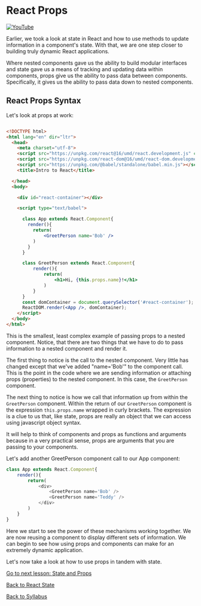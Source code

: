 # React Props

[![YouTube](http://img.youtube.com/vi/-5dtIo_oib0/0.jpg)](https://www.youtube.com/watch?v=-5dtIo_oib0)

Earlier, we took a look at state in React and how to use methods to update information in a component's state. With that, we are one step closer to building truly dynamic React applications.

Where nested components gave us the ability to build modular interfaces and state gave us a means of tracking and updating data within components, props give us the ability to pass data between components. Specifically, it gives us the ability to pass data down to nested components.

## React Props Syntax

Let's look at props at work:

```html

<!DOCTYPE html>
<html lang="en" dir="ltr">
  <head>
    <meta charset="utf-8">
    <script src="https://unpkg.com/react@16/umd/react.development.js" crossorigin></script>
    <script src="https://unpkg.com/react-dom@16/umd/react-dom.development.js" crossorigin></script>
    <script src="https://unpkg.com/@babel/standalone/babel.min.js"></script>
    <title>Intro to React</title>

  </head>
  <body>

    <div id="react-container"></div>

    <script type="text/babel">

      class App extends React.Component{
        render(){
          return(
              <GreetPerson name='Bob' />
          )
        }
      }

      class GreetPerson extends React.Component{
          render(){
              return(
                  <h1>Hi, {this.props.name}!</h1>
              )
          }
      }
      const domContainer = document.querySelector('#react-container');
      ReactDOM.render(<App />, domContainer);
    </script>
  </body>
</html>
```

This is the smallest, least complex example of passing props to a nested component. Notice, that there are two things that we have to do to pass information to a nested component and render it.

The first thing to notice is the call to the nested component. Very little has changed except that we've added "name='Bob'" to the component call. This is the point in the code where we are sending information or attaching props (properties) to the nested component. In this case, the `GreetPerson` component.

The next thing to notice is how we call that information up from within the `GreetPerson` component. Within the return of our `GreetPerson` component is the expression `this.props.name` wrapped in curly brackets. The expression is a clue to us that, like state, props are really an object that we can access using javascript object syntax.

It will help to think of components and props as functions and arguments because in a very practical sense, props are arguments that you are passing to your components.

Let's add another GreetPerson component call to our App component:

```javascript
class App extends React.Component{
    render(){
        return(
            <div>
                <GreetPerson name='Bob' />
                <GreetPerson name='Teddy' />
            </div>
        )
    }
}
```

Here we start to see the power of these mechanisms working together. We are now reusing a component to display different sets of information. We can begin to see how using props and components can make for an extremely dynamic application.

Let's now take a look at how to use props in tandem with state.


[Go to next lesson: State and Props](./state-and-props.md)

[Back to React State](./state.md)

[Back to Syllabus](../README.md)
